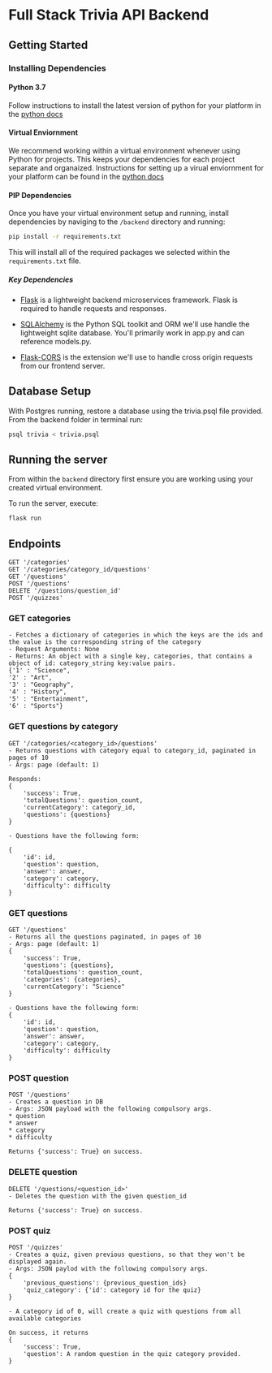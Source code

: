 # Full Stack Trivia API Backend

## Getting Started

### Installing Dependencies

#### Python 3.7

Follow instructions to install the latest version of python for your platform in the [python docs](https://docs.python.org/3/using/unix.html#getting-and-installing-the-latest-version-of-python)

#### Virtual Enviornment

We recommend working within a virtual environment whenever using Python for projects. This keeps your dependencies for each project separate and organaized. Instructions for setting up a virual enviornment for your platform can be found in the [python docs](https://packaging.python.org/guides/installing-using-pip-and-virtual-environments/)

#### PIP Dependencies

Once you have your virtual environment setup and running, install dependencies by naviging to the `/backend` directory and running:

```bash
pip install -r requirements.txt
```

This will install all of the required packages we selected within the `requirements.txt` file.

##### Key Dependencies

- [Flask](http://flask.pocoo.org/)  is a lightweight backend microservices framework. Flask is required to handle requests and responses.

- [SQLAlchemy](https://www.sqlalchemy.org/) is the Python SQL toolkit and ORM we'll use handle the lightweight sqlite database. You'll primarily work in app.py and can reference models.py. 

- [Flask-CORS](https://flask-cors.readthedocs.io/en/latest/#) is the extension we'll use to handle cross origin requests from our frontend server. 

## Database Setup
With Postgres running, restore a database using the trivia.psql file provided. From the backend folder in terminal run:
```bash
psql trivia < trivia.psql
```

## Running the server

From within the `backend` directory first ensure you are working using your created virtual environment.

To run the server, execute:

```bash
flask run
```

## Endpoints
```
GET '/categories'
GET '/categories/category_id/questions'
GET '/questions'
POST '/questions'
DELETE '/questions/question_id'
POST '/quizzes'
```

### GET categories
```
- Fetches a dictionary of categories in which the keys are the ids and the value is the corresponding string of the category
- Request Arguments: None
- Returns: An object with a single key, categories, that contains a object of id: category_string key:value pairs. 
{'1' : "Science",
'2' : "Art",
'3' : "Geography",
'4' : "History",
'5' : "Entertainment",
'6' : "Sports"}

```

### GET questions by category
```
GET '/categories/<category_id>/questions'
- Returns questions with category equal to category_id, paginated in pages of 10
- Args: page (default: 1)

Responds:
{
    'success': True,
    'totalQuestions': question_count,
    'currentCategory': category_id,
    'questions': {questions}
}

- Questions have the following form:

{
    'id': id,
    'question': question,
    'answer': answer,
    'category': category,
    'difficulty': difficulty
}
```

### GET questions
```
GET '/questions'
- Returns all the questions paginated, in pages of 10
- Args: page (default: 1)
{
    'success': True,
    'questions': {questions},
    'totalQuestions': question_count,
    'categories': {categories},
    'currentCategory': "Science"
}

- Questions have the following form:
{
    'id': id,
    'question': question,
    'answer': answer,
    'category': category,
    'difficulty': difficulty
}
```

### POST question
```
POST '/questions'
- Creates a question in DB
- Args: JSON payload with the following compulsory args.
* question
* answer
* category
* difficulty

Returns {'success': True} on success.
```

### DELETE question
```
DELETE '/questions/<question_id>'
- Deletes the question with the given question_id

Returns {'success': True} on success.
```

### POST quiz
```
POST '/quizzes'
- Creates a quiz, given previous questions, so that they won't be displayed again.
- Args: JSON paylod with the following compulsory args.
{
    'previous_questions': {previous_question_ids}
    'quiz_category': {'id': category id for the quiz}
}

- A category id of 0, will create a quiz with questions from all available categories

On success, it returns
{
    'success': True,
    'question': A random question in the quiz category provided.
}
```
